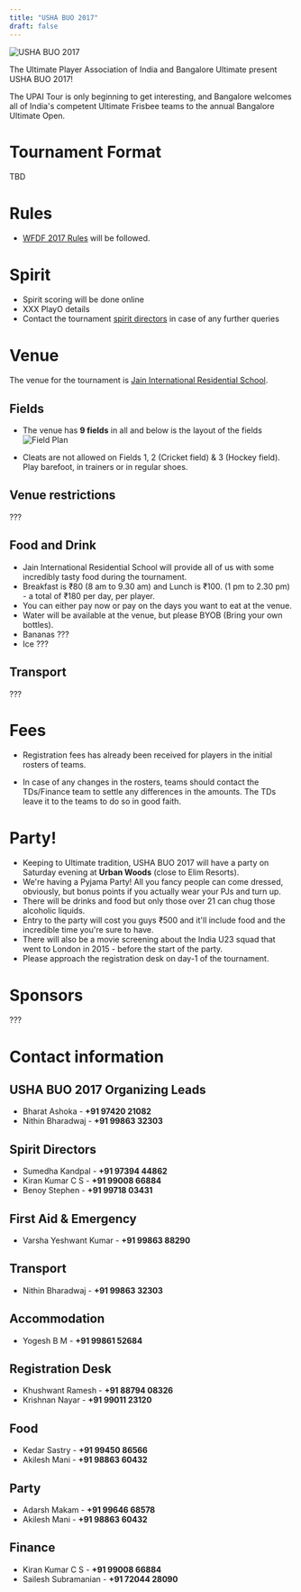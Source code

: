 ```yaml
---
title: "USHA BUO 2017"
draft: false
---
```


![USHA BUO 2017](../images/buo-2017-logo.jpg)

The Ultimate Player Association of India and Bangalore Ultimate present USHA BUO
2017!

The UPAI Tour is only beginning to get interesting, and Bangalore
welcomes all of India's competent Ultimate Frisbee teams to the annual
Bangalore Ultimate Open.

Tournament Format
=================

TBD

Rules
=====

- [WFDF 2017 Rules](https://rules.wfdf.org/) will be followed.

Spirit
======

- Spirit scoring will be done online
- XXX PlayO details
- Contact the tournament [spirit directors](#spirit-directors) in case of any further queries

Venue
=====

The venue for the tournament
is [Jain International Residential School](https://goo.gl/maps/LgG33cnJEZk).

Fields
------

- The venue has **9 fields** in all and below is the layout of the
  fields ![Field Plan](../images/buo-2017-venue-layout.jpg)

- Cleats are not allowed on Fields 1, 2 (Cricket field) & 3 (Hockey field). Play
  barefoot, in trainers or in regular shoes.

Venue restrictions
------------------

???

Food and Drink
--------------

- Jain International Residential School will provide all of us with some
  incredibly tasty food during the tournament.
- Breakfast is ₹80 (8 am to 9.30 am) and Lunch is ₹100. (1 pm to 2.30 pm) - a
  total of ₹180 per day, per player.
- You can either pay now or pay on the days you want to eat at the venue.
- Water will be available at the venue, but please BYOB (Bring your own
  bottles).
- Bananas ???
- Ice ???

Transport
---------

???

Fees
====

- Registration fees has already been received for players in the
  initial rosters of teams.

- In case of any changes in the rosters, teams should contact the
  TDs/Finance team to settle any differences in the amounts. The TDs
  leave it to the teams to do so in good faith.

Party!
======

- Keeping to Ultimate tradition, USHA BUO 2017 will have a party on Saturday
  evening at **Urban Woods** (close to Elim Resorts).
- We're having a Pyjama Party! All you fancy people can come dressed, obviously,
  but bonus points if you actually wear your PJs and turn up.
- There will be drinks and food but only those over 21 can chug those alcoholic
  liquids.
- Entry to the party will cost you guys ₹500 and it'll include food and the
  incredible time you're sure to have.
- There will also be a movie screening about the India U23 squad that went to
  London in 2015 - before the start of the party.
- Please approach the registration desk on day-1 of the tournament.

Sponsors
========

???

Contact information
===================

USHA BUO 2017 Organizing Leads
------------------------------

- Bharat Ashoka - **+91 97420 21082**
- Nithin Bharadwaj - **+91 99863 32303**

Spirit Directors
--------------------

- Sumedha Kandpal - **+91 97394 44862**
- Kiran Kumar C S - **+91 99008 66884**
- Benoy Stephen - **+91 99718 03431**

First Aid & Emergency
---------------------

- Varsha Yeshwant Kumar - **+91 99863 88290**

Transport
---------

- Nithin Bharadwaj - **+91 99863 32303**

Accommodation
-------------

- Yogesh B M - **+91 99861 52684**

Registration Desk
-----------------

- Khushwant Ramesh - **+91 88794 08326**
- Krishnan Nayar - **+91 99011 23120**

Food
----

- Kedar Sastry - **+91 99450 86566**
- Akilesh Mani - **+91 98863 60432**

Party
-----

- Adarsh Makam - **+91 99646 68578**
- Akilesh Mani - **+91 98863 60432**

Finance
-------

- Kiran Kumar C S - **+91 99008 66884**
- Sailesh Subramanian - **+91 72044 28090**
